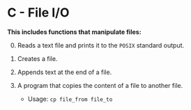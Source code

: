 # C - File I/O
**This includes functions that manipulate files:**

0. Reads a text file and prints it to the `POSIX` standard output.

1. Creates a file.

2. Appends text at the end of a file.

3. A program that copies the content of a file to another file.
	- Usage: `cp file_from file_to`
